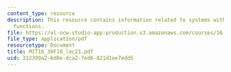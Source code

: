 ```yaml
---
content_type: resource
description: This resource contains information related to systems with nonlinear
  functions.
file: https://ol-ocw-studio-app-production.s3.amazonaws.com/courses/16-30-feedback-control-systems-fall-2010/312399a26d8edca27ed6821d1ee7edd5_MIT16_30F10_lec21.pdf
file_type: application/pdf
resourcetype: Document
title: MIT16_30F10_lec21.pdf
uid: 312399a2-6d8e-dca2-7ed6-821d1ee7edd5
---
```

